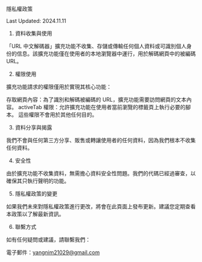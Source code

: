 隱私權政策

Last Updated: 2024.11.11

1. 資料收集與使用

「URL 中文解碼器」擴充功能不收集、存儲或傳輸任何個人資料或可識別個人身份的信息。該擴充功能僅在使用者的本地瀏覽器中運行，用於解碼網頁中的被編碼 URL。

2. 權限使用

擴充功能請求的權限僅用於實現其核心功能：

存取網頁內容：為了識別和解碼被編碼的 URL，擴充功能需要訪問網頁的文本內容。
activeTab 權限：允許擴充功能在使用者當前瀏覽的標籤頁上執行必要的腳本。
這些權限不會用於其他任何目的。

3. 資料分享與揭露

我們不會與任何第三方分享、販售或轉讓使用者的任何資料，因為我們根本不收集任何資料。

4. 安全性

由於擴充功能不收集資料，無需擔心資料安全性問題。我們的代碼已經過審查，以確保其只執行聲明的功能。

5. 隱私權政策的變更

如果我們未來對隱私權政策進行更改，將會在此頁面上發布更新。建議您定期查看本政策以了解最新資訊。

6. 聯繫方式

如有任何疑問或建議，請聯繫我們：

電子郵件：yangnim21029@gmail.com
